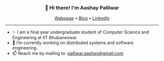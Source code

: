
<h3 align="center">👋 Hi there! I'm Aashay Palliwar</h3>
<p align="center">
  <a href="https://aashaypalliwar.github.io/" target="_blank">Webpage</a> •
  <a href="https://bbs-underscored.github.io/" target="_blank">Blog</a> •
  <a href="https://www.linkedin.com/in/aashay-palliwar/" target="_blank">LinkedIn</a>
</p>

---
- ✨ I am a final year undergraduate student of Computer Science and Engineering at IIT Bhubaneswar.
- 🔭 I’m currently working on distributed systems and software engineering.   
- 📫 Reach me by mailing to: [palliwar.aashay@gmail.com](mailto:palliwar.aashay@gmail.com)
